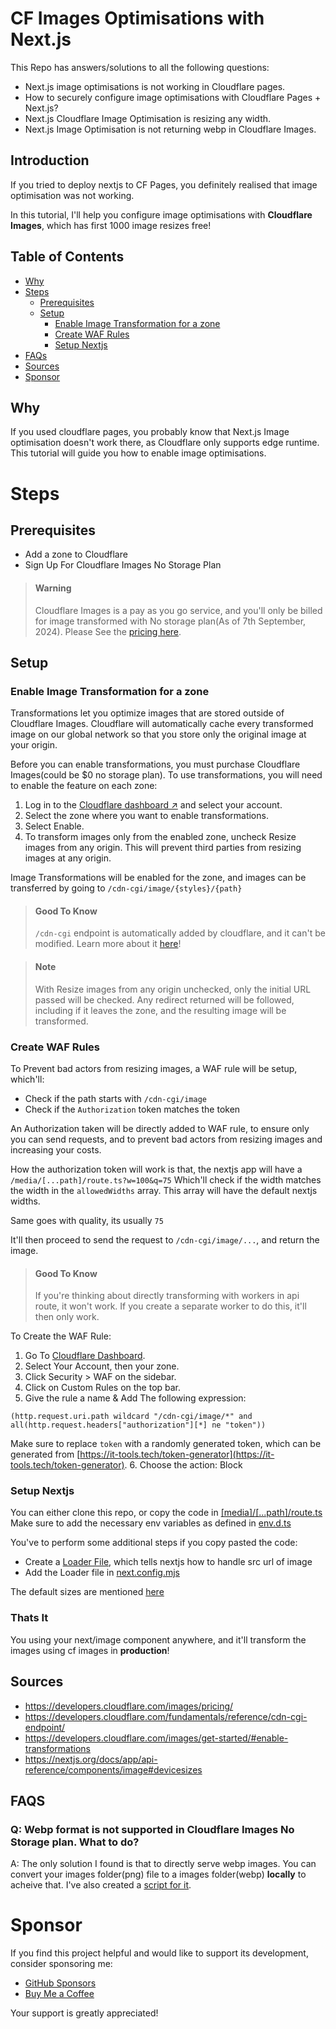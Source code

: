 # CF Images Optimisations with Next.js

This Repo has answers/solutions to all the following questions:
- Next.js image optimisations is not working in Cloudflare pages.
- How to securely configure image optimisations with Cloudflare Pages + Next.js?
- Next.js Cloudflare Image Optimisation is resizing any width.
- Next.js Image Optimisation is not returning webp in Cloudflare Images.




## Introduction

If you tried to deploy nextjs to CF Pages, you definitely realised that image optimisation was not working.

In this tutorial, I'll help you configure image optimisations with **Cloudflare Images**, which has first 1000 image resizes free!


## Table of Contents
- [Why](#why)
- [Steps](#steps)
  - [Prerequisites](#prerequisites)
  - [Setup](#setup)
    - [Enable Image Transformation for a zone](#enable-image-transformation-for-a-zone)
    - [Create WAF Rules](#create-waf-rules)
    - [Setup Nextjs](#setup-nextjs)
- [FAQs](#faqs)
- [Sources](#sources)
- [Sponsor](#sponsor)


## Why
If you used cloudflare pages, you probably know that Next.js Image optimisation doesn't work there, as Cloudflare only supports edge runtime. This tutorial will guide you how to enable image optimisations.


# Steps

## Prerequisites

- Add a zone to Cloudflare
- Sign Up For Cloudflare Images No Storage Plan

> #### **Warning**
>
> Cloudflare Images is a pay as you go service, and you'll only be billed for image transformed with No storage plan(As of 7th September, 2024). Please See the [pricing here](https://developers.cloudflare.com/images/pricing/).





## Setup


### Enable Image Transformation for a zone


Transformations let you optimize images that are stored outside of Cloudflare Images. Cloudflare will automatically cache every transformed image on our global network so that you store only the original image at your origin.



Before you can enable transformations, you must purchase Cloudflare Images(could be $0 no storage  plan). To use transformations, you will need to enable the feature on each zone:

1. Log in to the [Cloudflare dashboard ↗](https://dash.cloudflare.com/?to=/:account/images/delivery-zones) and select your account.
2. Select the zone where you want to enable transformations.
3. Select Enable.
4. To transform images only from the enabled zone, uncheck Resize images from any origin. This will prevent third parties from resizing images at any origin.

Image Transformations will be enabled for the zone, and images can be transferred by going to `/cdn-cgi/image/{styles}/{path}`

> #### **Good To Know**
>
> `/cdn-cgi` endpoint is automatically added by cloudflare, and it can't be modified. Learn more about it [here](https://developers.cloudflare.com/fundamentals/reference/cdn-cgi-endpoint/)!


> #### **Note**
>
> With Resize images from any origin unchecked, only the initial URL passed will be checked. Any redirect returned will be followed, including if it leaves the zone, and the resulting image will be transformed.





### Create WAF Rules


To Prevent bad actors from resizing images, a WAF rule will be setup, which'll:
- Check if the path starts with `/cdn-cgi/image`
- Check if the `Authorization` token matches the token

An Authorization taken will be directly added to WAF rule, to ensure only you can send requests, and to prevent bad actors from resizing images and increasing your costs.

How the authorization token will work is that, the nextjs app will have a `/media/[...path]/route.ts?w=100&q=75` Which'll check if the width matches the width in the `allowedWidths` array. This array will have the default nextjs widths.

Same goes with quality, its usually `75`

It'll then proceed to send the request to `/cdn-cgi/image/...`, and return the image.


> #### Good To Know
>
> If you're thinking about directly transforming with workers in api route, it won't work. If you create a separate worker to do this, it'll then only work.

To Create the WAF Rule:

1. Go To [Cloudflare Dashboard](<https://dash.cloudflare.com/login>).
2. Select Your Account, then your zone.
3. Click Security > WAF on the sidebar.
4. Click on Custom Rules on the top bar.
5. Give the rule a name & Add The following expression:
```
(http.request.uri.path wildcard "/cdn-cgi/image/*" and all(http.request.headers["authorization"][*] ne "token"))
```
Make sure to replace `token` with a randomly generated token, which can be generated from [https://it-tools.tech/token-generator](https://it-tools.tech/token-generator).
6. Choose the action: Block

### Setup Nextjs

You can either clone this repo, or copy the code in [\[media\]/\[...path\]/route.ts](nextjs-app/src/app/media/[...path]/route.ts)
Make sure to add the necessary env variables as defined in [env.d.ts](nextjs-app/env.d.ts)

You've to perform some additional steps if you copy pasted the code:
- Create a [Loader File](nextjs-app/src/image/loader.ts), which tells nextjs how to handle src url of image
- Add the Loader file in [next.config.mjs](nextjs-app/next.config.mjs)


The default sizes are mentioned [here](<https://nextjs.org/docs/app/api-reference/components/image#devicesizes>)

### Thats It

You using your next/image component anywhere, and it'll transform the images using cf images in **production**!


## Sources

- https://developers.cloudflare.com/images/pricing/
- https://developers.cloudflare.com/fundamentals/reference/cdn-cgi-endpoint/
- https://developers.cloudflare.com/images/get-started/#enable-transformations
- https://nextjs.org/docs/app/api-reference/components/image#devicesizes


## FAQS

### Q: Webp format is not supported in Cloudflare Images No Storage plan. What to do?
A: The only solution I found is that to directly serve webp images. You can convert your images folder(png) file to a images folder(webp) **locally** to acheive that. I've also created a [script for it](/png-to-webp.js).


# Sponsor

If you find this project helpful and would like to support its development, consider sponsoring me:

- [GitHub Sponsors](https://github.com/sponsors/anay-208)
- [Buy Me a Coffee](https://www.buymeacoffee.com/anay.208)

Your support is greatly appreciated!
